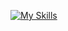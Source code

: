 
[![My Skills](https://skillicons.dev/icons?i=js,html,css,django,docker,py,c)](https://skillicons.dev)
